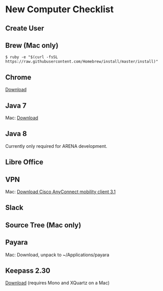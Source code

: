 New Computer Checklist
======================

Create User
-----------

Brew (Mac only)
---------------
`$ ruby -e "$(curl -fsSL https://raw.githubusercontent.com/Homebrew/install/master/install)"`

Chrome
------
[Download](http://www.google.com/chrome/)

Java 7
------
Mac: [Download](https://s3-ap-southeast-2.amazonaws.com/stocksoftware-installers/jdk7/mac/jdk-7u79-macosx-x64.dmg)

Java 8
------
Currently only required for ARENA development.

Libre Office
------------

VPN
---
Mac: [Download Cisco AnyConnect mobility client 3.1](https://s3-ap-southeast-2.amazonaws.com/stocksoftware-installers/CiscoAnyConnect/mac/anyconnect-macosx-i386-3.1.06079-k9.dmg)

Slack
-----

Source Tree (Mac only)
----------------------

Payara
------
Mac: Download, unpack to ~/Applications/payara

Keepass 2.30
------------
[Download](http://keepass.info/download.html) (requires Mono and XQuartz on a Mac)

